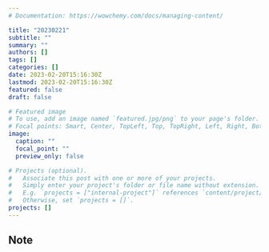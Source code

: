 ```yaml
---
# Documentation: https://wowchemy.com/docs/managing-content/

title: "20230221"
subtitle: ""
summary: ""
authors: []
tags: []
categories: []
date: 2023-02-20T15:16:30Z
lastmod: 2023-02-20T15:16:30Z
featured: false
draft: false

# Featured image
# To use, add an image named `featured.jpg/png` to your page's folder.
# Focal points: Smart, Center, TopLeft, Top, TopRight, Left, Right, BottomLeft, Bottom, BottomRight.
image:
  caption: ""
  focal_point: ""
  preview_only: false

# Projects (optional).
#   Associate this post with one or more of your projects.
#   Simply enter your project's folder or file name without extension.
#   E.g. `projects = ["internal-project"]` references `content/project/deep-learning/index.md`.
#   Otherwise, set `projects = []`.
projects: []
---
```


## Note

